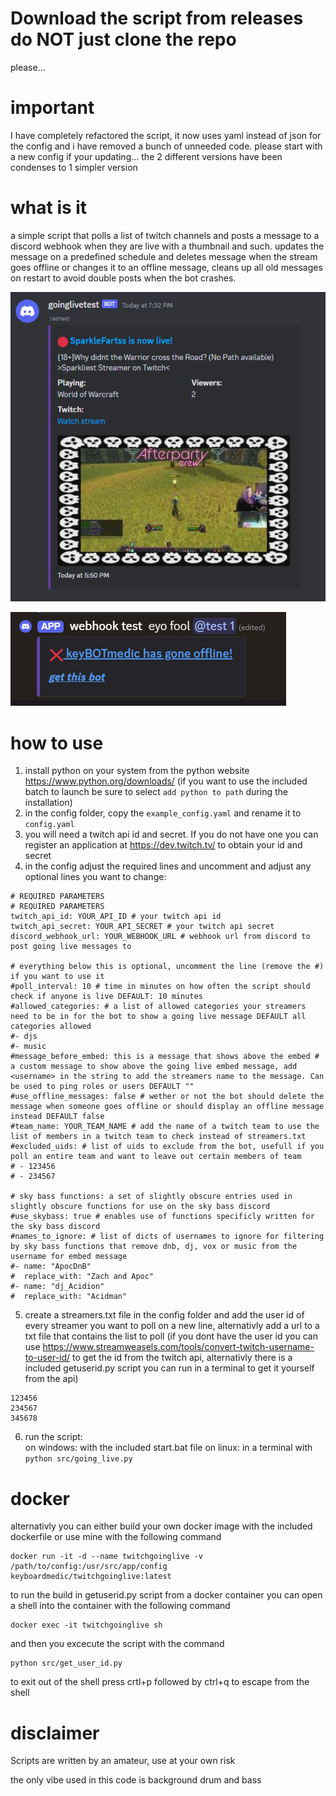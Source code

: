 # Download the script from releases do NOT just clone the repo
please...

# important
I have completely refactored the script, it now uses yaml instead of json for the config and i have removed a bunch of unneeded code. please start with a new config if your updating... the 2 different versions have been condenses to 1 simpler version

# what is it
a simple script that polls a list of twitch channels and posts a message to a discord webhook when they are live with a thumbnail and such. updates the message on a predefined schedule and deletes message when the stream goes offline or changes it to an offline message, cleans up all old messages on restart to avoid double posts when the bot crashes.

![Alt text](screenshot.png?raw=true "Title")

![Alt text](screenshot_offline.png?raw=true "Title")


# how to use
1. install python on your system from the python website https://www.python.org/downloads/ (if you want to use the included batch to launch be sure to select ```add python to path``` during the installation)
2. in the config folder, copy the ```example_config.yaml``` and rename it to ```config.yaml```
3. you will need a twitch api id and secret. If you do not have one you can register an application at https://dev.twitch.tv/ to obtain your id and secret
3. in the config adjust the required lines and uncomment and adjust any optional lines you want to change:   

```
# REQUIRED PARAMETERS
# REQUIRED PARAMETERS
twitch_api_id: YOUR_API_ID # your twitch api id
twitch_api_secret: YOUR_API_SECRET # your twitch api secret
discord_webhook_url: YOUR_WEBHOOK_URL # webhook url from discord to post going live messages to

# everything below this is optional, uncomment the line (remove the #) if you want to use it
#poll_interval: 10 # time in minutes on how often the script should check if anyone is live DEFAULT: 10 minutes
#allowed_categories: # a list of allowed categories your streamers need to be in for the bot to show a going live message DEFAULT all categories allowed
#- djs
#- music
#message_before_embed: this is a message that shows above the embed # a custom message to show above the going live embed message, add <username> in the string to add the streamers name to the message. Can be used to ping roles or users DEFAULT ""
#use_offline_messages: false # wether or not the bot should delete the message when someone goes offline or should display an offline message instead DEFAULT false
#team_name: YOUR_TEAM_NAME # add the name of a twitch team to use the list of members in a twitch team to check instead of streamers.txt
#excluded_uids: # list of uids to exclude from the bot, usefull if you poll an entire team and want to leave out certain members of team
# - 123456
# - 234567

# sky bass functions: a set of slightly obscure entries used in slightly obscure functions for use on the sky bass discord
#use_skybass: true # enables use of functions specificly written for the sky bass discord
#names_to_ignore: # list of dicts of usernames to ignore for filtering by sky bass functions that remove dnb, dj, vox or music from the username for embed message
#- name: "ApocDnB"
#  replace_with: "Zach and Apoc"
#- name: "dj_Acidion"
#  replace_with: "Acidman"
```

5. create a streamers.txt file in the config folder and add the user id of every streamer you want to poll on a new line, alternativly add a url to a txt file that contains the list to poll (if you dont have the user id you can use https://www.streamweasels.com/tools/convert-twitch-username-to-user-id/ to get the id from the twitch api, alternativly there is a included getuserid.py script you can run in a terminal to get it yourself from the api)
```
123456
234567
345678
```
6. run the script:   
on windows: with the included start.bat file
on linux: in a terminal with ```python src/going_live.py```

# docker
alternativly you can either build your own docker image with the included dockerfile or use mine with the following command
```
docker run -it -d --name twitchgoinglive -v /path/to/config:/usr/src/app/config keyboardmedic/twitchgoinglive:latest
```
to run the build in getuserid.py script from a docker container you can open a shell into the container with the following command   
``` 
docker exec -it twitchgoinglive sh
```
and then you excecute the script with the command   
```
python src/get_user_id.py
```
to exit out of the shell press crtl+p followed by ctrl+q to escape from the shell   

# disclaimer
Scripts are written by an amateur, use at your own risk

the only vibe used in this code is background drum and bass
